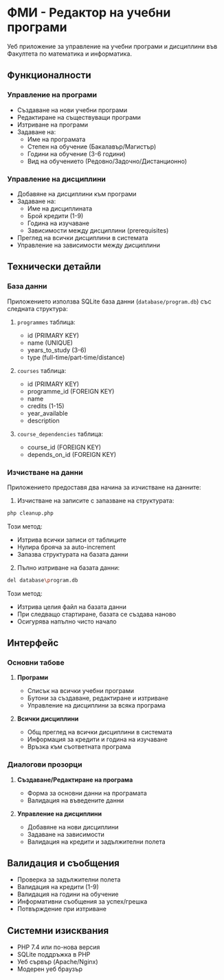 # ФМИ - Редактор на учебни програми

Уеб приложение за управление на учебни програми и дисциплини във Факултета по математика и информатика.

## Функционалности

### Управление на програми
- Създаване на нови учебни програми
- Редактиране на съществуващи програми
- Изтриване на програми
- Задаване на:
  - Име на програмата
  - Степен на обучение (Бакалавър/Магистър)
  - Години на обучение (3-6 години)
  - Вид на обучението (Редовно/Задочно/Дистанционно)

### Управление на дисциплини
- Добавяне на дисциплини към програми
- Задаване на:
  - Име на дисциплината
  - Брой кредити (1-9)
  - Година на изучаване
  - Зависимости между дисциплини (prerequisites)
- Преглед на всички дисциплини в системата
- Управление на зависимости между дисциплини

## Технически детайли

### База данни
Приложението използва SQLite база данни (`database/program.db`) със следната структура:

1. `programmes` таблица:
   - id (PRIMARY KEY)
   - name (UNIQUE)
   - years_to_study (3-6)
   - type (full-time/part-time/distance)

2. `courses` таблица:
   - id (PRIMARY KEY)
   - programme_id (FOREIGN KEY)
   - name
   - credits (1-15)
   - year_available
   - description

3. `course_dependencies` таблица:
   - course_id (FOREIGN KEY)
   - depends_on_id (FOREIGN KEY)

### Изчистване на данни

Приложението предоставя два начина за изчистване на данните:

1. Изчистване на записите с запазване на структурата:
```bash
php cleanup.php
```
Този метод:
- Изтрива всички записи от таблиците
- Нулира брояча за auto-increment
- Запазва структурата на базата данни

2. Пълно изтриване на базата данни:
```bash
del database\program.db
```
Този метод:
- Изтрива целия файл на базата данни
- При следващо стартиране, базата се създава наново
- Осигурява напълно чисто начало

## Интерфейс

### Основни табове
1. **Програми**
   - Списък на всички учебни програми
   - Бутони за създаване, редактиране и изтриване
   - Управление на дисциплини за всяка програма

2. **Всички дисциплини**
   - Общ преглед на всички дисциплини в системата
   - Информация за кредити и година на изучаване
   - Връзка към съответната програма

### Диалогови прозорци
1. **Създаване/Редактиране на програма**
   - Форма за основни данни на програмата
   - Валидация на въведените данни

2. **Управление на дисциплини**
   - Добавяне на нови дисциплини
   - Задаване на зависимости
   - Валидация на кредити и задължителни полета

## Валидация и съобщения
- Проверка за задължителни полета
- Валидация на кредити (1-9)
- Валидация на години на обучение
- Информативни съобщения за успех/грешка
- Потвърждение при изтриване

## Системни изисквания
- PHP 7.4 или по-нова версия
- SQLite поддръжка в PHP
- Уеб сървър (Apache/Nginx)
- Модерен уеб браузър 